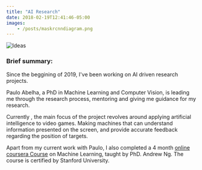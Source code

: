 ```yaml
---
title: "AI Research"
date: 2018-02-19T12:41:46-05:00
images:
    - /posts/maskrcnndiagram.png
---
```


![Ideas](/posts/maskrcnndiagram.png)

###  Brief summary:

Since the beggining of 2019, I've been working on AI driven research projects.

Paulo Abelha, a PhD in Machine Learning and Computer Vision, is leading me through the research process, mentoring and giving me guidance for my research.

Currently , the main focus of the project revolves around applying artificial intelligence to video games. Making machines that can understand information presented on the screen, and provide accurate feedback regarding the position of targets.

Apart from my current work with Paulo, I also completed a 4 month [online coursera Course](https://www.coursera.org/verify/TWM77P2FC5MV) on Machine Learning, taught by PhD. Andrew Ng. The course is certified by Stanford University.
